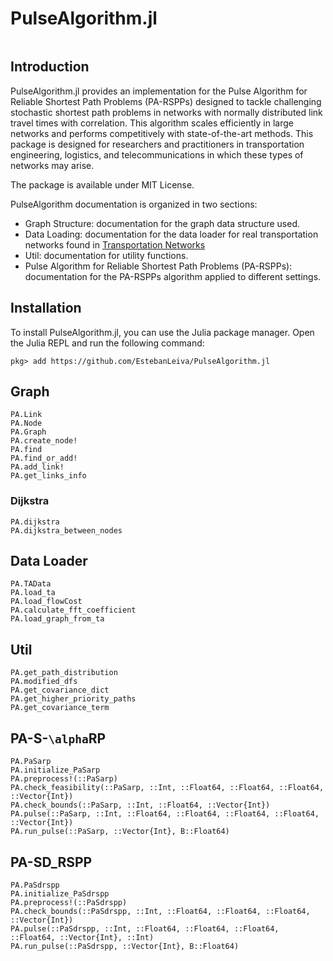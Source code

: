 # PulseAlgorithm.jl
```@contents
```

## Introduction
PulseAlgorithm.jl provides an implementation for the Pulse Algorithm for Reliable Shortest Path Problems (PA-RSPPs) designed to tackle challenging stochastic shortest path problems in networks with normally distributed link travel times with correlation. This algorithm scales efficiently in large networks and performs competitively with state-of-the-art methods. This package is designed for researchers and practitioners in transportation engineering, logistics, and telecommunications in which these types of networks may arise. 

The package is available under MIT License. 

PulseAlgorithm documentation is organized in two sections:
* Graph Structure: documentation for the graph data structure used.
* Data Loading: documentation for the data loader for real transportation networks found in [Transportation Networks](https://github.com/bstabler/TransportationNetworks)
* Util: documentation for utility functions.
* Pulse Algorithm for Reliable Shortest Path Problems (PA-RSPPs): documentation for the PA-RSPPs algorithm applied to different settings.


## Installation

To install PulseAlgorithm.jl, you can use the Julia package manager. Open the Julia REPL and run the following command:
```
pkg> add https://github.com/EstebanLeiva/PulseAlgorithm.jl
```

## Graph

```@docs
PA.Link
PA.Node
PA.Graph
PA.create_node!
PA.find
PA.find_or_add!
PA.add_link!
PA.get_links_info
```

### Dijkstra

```@docs
PA.dijkstra
PA.dijkstra_between_nodes
```

## Data Loader
```@docs
PA.TAData
PA.load_ta
PA.load_flowCost
PA.calculate_fft_coefficient
PA.load_graph_from_ta
```
## Util

```@docs
PA.get_path_distribution
PA.modified_dfs
PA.get_covariance_dict
PA.get_higher_priority_paths
PA.get_covariance_term
```

## PA-S-``\alpha``RP

```@docs
PA.PaSarp
PA.initialize_PaSarp
PA.preprocess!(::PaSarp)
PA.check_feasibility(::PaSarp, ::Int, ::Float64, ::Float64, ::Float64, ::Vector{Int})
PA.check_bounds(::PaSarp, ::Int, ::Float64, ::Vector{Int})
PA.pulse(::PaSarp, ::Int, ::Float64, ::Float64, ::Float64, ::Float64, ::Vector{Int})
PA.run_pulse(::PaSarp, ::Vector{Int}, B::Float64)
```

## PA-SD_RSPP
```@docs
PA.PaSdrspp
PA.initialize_PaSdrspp
PA.preprocess!(::PaSdrspp)
PA.check_bounds(::PaSdrspp, ::Int, ::Float64, ::Float64, ::Float64, ::Vector{Int})
PA.pulse(::PaSdrspp, ::Int, ::Float64, ::Float64, ::Float64, ::Float64, ::Vector{Int}, ::Int)
PA.run_pulse(::PaSdrspp, ::Vector{Int}, B::Float64)
```